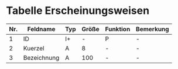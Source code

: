 # Tabelle Erscheinungsweisen

Nr.|Feldname|Typ|Größe|Funktion|Bemerkung
---|---|---|---|---|---
1|ID|I+|-|P|-
2|Kuerzel|A|8|-|-
3|Bezeichnung|A|100|-|-

